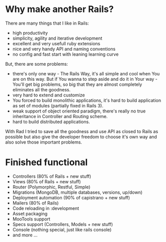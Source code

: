 # Why make another Rails?

There are many things that I like in Rails:

- high productivity
- simplicity, agility and iterative development
- excellent and very usefull ruby extensions
- nice and very handy API and naming conventions
- no config and fast start with leaning learning curve

But, there are some problems:

- there's only one way - The Rails Way, it's all simple and cool when You are on this way. But if You wanna to step aside and do it in Your way - You'll get big problems, so big that they are almost completely eliminates all the goodness.
- very hard to extend and customize
- You forced to build monolithic applications, it's hard to build application as set of modules (partially fixed in Rails 3).
- weak support of object oriented paradigm, there's really no true inheritance in Controller and Routing scheme.
- hard to build distributed applications.

With Rad I tried to save all the goodness and use API as closed to Rails as possible but also give the developer freedom to choose it's own way and also solve those important problems.

# Finished functional

- Controllers (80% of Rails + new stuff)
- Views (80% of Rails + new stuff)
- Router (Polymorphic, Restful, Simple)
- Migrations (MongoDB, multiple databases, versions, up/down)
- Deployment automation (90% of capistrano + new stuff)
- Mailers (80% of Rails)
- Code reloading in :development
- Asset packaging
- MooTools support
- Specs support (Controllers, Models + new stuff)
- Console (nothing special, just like rails console)
- and more ...